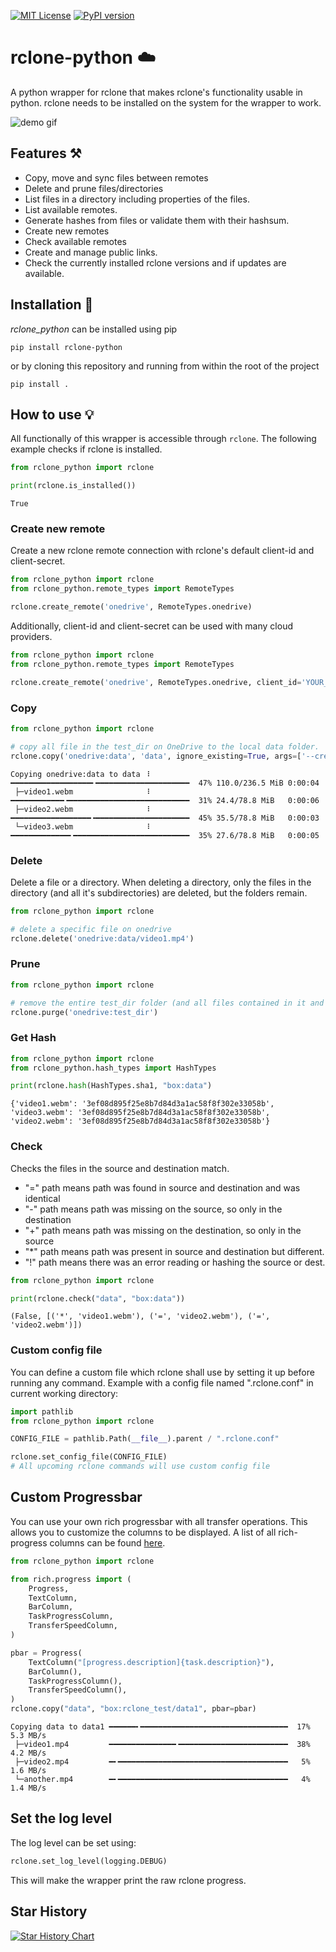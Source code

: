 [![MIT License](https://img.shields.io/badge/License-MIT-green.svg)](https://choosealicense.com/licenses/mit/)
[![PyPI version](https://badge.fury.io/py/rclone-python.svg)](https://badge.fury.io/py/rclone-python)

# rclone-python ☁️

A python wrapper for rclone that makes rclone's functionality usable in python.
rclone needs to be installed on the system for the wrapper to work.

![demo gif](https://raw.githubusercontent.com/Johannes11833/rclone_python/master/demo/demo.gif)

## Features ⚒️

- Copy, move and sync files between remotes
- Delete and prune files/directories
- List files in a directory including properties of the files.
- List available remotes.
- Generate hashes from files or validate them with their hashsum.
- Create new remotes
- Check available remotes
- Create and manage public links.
- Check the currently installed rclone versions and if updates are available.

## Installation 💾

_rclone_python_ can be installed using pip

```shell
pip install rclone-python
```

or by cloning this repository and running from within the root of the project

```shell
pip install .
```

## How to use 💡

All functionally of this wrapper is accessible through `rclone`.
The following example checks if rclone is installed.

```python
from rclone_python import rclone

print(rclone.is_installed())
```

```console
True
```
### Create new remote

Create a new rclone remote connection with rclone's default client-id and client-secret.

```python
from rclone_python import rclone
from rclone_python.remote_types import RemoteTypes

rclone.create_remote('onedrive', RemoteTypes.onedrive)
```

Additionally, client-id and client-secret can be used with many cloud providers.

```python
from rclone_python import rclone
from rclone_python.remote_types import RemoteTypes

rclone.create_remote('onedrive', RemoteTypes.onedrive, client_id='YOUR_CLIENT_ID', client_secret='YOUR_CLIENT_SECRET')
```

### Copy

```python
from rclone_python import rclone

# copy all file in the test_dir on OneDrive to the local data folder.
rclone.copy('onedrive:data', 'data', ignore_existing=True, args=['--create-empty-src-dirs'])
```


```console
Copying onedrive:data to data ⠸ ━━━━━━━━━━━━━━━━━━╸━━━━━━━━━━━━━━━━━━━━━  47% 110.0/236.5 MiB 0:00:04
 ├─video1.webm                ⠸ ━━━━━━━━━━━━╺━━━━━━━━━━━━━━━━━━━━━━━━━━━  31% 24.4/78.8 MiB   0:00:06
 ├─video2.webm                ⠸ ━━━━━━━━━━━━━━━━━━╺━━━━━━━━━━━━━━━━━━━━━  45% 35.5/78.8 MiB   0:00:03
 └─video3.webm                ⠸ ━━━━━━━━━━━━━╸━━━━━━━━━━━━━━━━━━━━━━━━━━  35% 27.6/78.8 MiB   0:00:05
```

### Delete

Delete a file or a directory. When deleting a directory, only the files in the directory (and all it's subdirectories)
are deleted, but the folders remain.

```python
from rclone_python import rclone

# delete a specific file on onedrive
rclone.delete('onedrive:data/video1.mp4')

```

### Prune

```python
from rclone_python import rclone

# remove the entire test_dir folder (and all files contained in it and it's subdirectories) on onedrive
rclone.purge('onedrive:test_dir')
```

### Get Hash
```python
from rclone_python import rclone
from rclone_python.hash_types import HashTypes

print(rclone.hash(HashTypes.sha1, "box:data")
```
```console
{'video1.webm': '3ef08d895f25e8b7d84d3a1ac58f8f302e33058b', 'video3.webm': '3ef08d895f25e8b7d84d3a1ac58f8f302e33058b', 'video2.webm': '3ef08d895f25e8b7d84d3a1ac58f8f302e33058b'}
```

### Check
Checks the files in the source and destination match.
  - "=" path means path was found in source and destination and was identical
  - "-" path means path was missing on the source, so only in the destination
  - "+" path means path was missing on the destination, so only in the source
  - "*" path means path was present in source and destination but different.
  - "!" path means there was an error reading or hashing the source or dest.
```python
from rclone_python import rclone

print(rclone.check("data", "box:data"))
```
```console
(False, [('*', 'video1.webm'), ('=', 'video2.webm'), ('=', 'video2.webm')])
```

### Custom config file
You can define a custom file which rclone shall use by setting it up before running any command.
Example with a config file named ".rclone.conf" in current working directory:
```python
import pathlib
from rclone_python import rclone

CONFIG_FILE = pathlib.Path(__file__).parent / ".rclone.conf"

rclone.set_config_file(CONFIG_FILE)
# All upcoming rclone commands will use custom config file
```

## Custom Progressbar
You can use your own rich progressbar with all transfer operations.
This allows you to customize the columns to be displayed.
A list of all rich-progress columns can be found [here](https://rich.readthedocs.io/en/stable/progress.html#columns).

```python
from rclone_python import rclone

from rich.progress import (
    Progress,
    TextColumn,
    BarColumn,
    TaskProgressColumn,
    TransferSpeedColumn,
)

pbar = Progress(
    TextColumn("[progress.description]{task.description}"),
    BarColumn(),
    TaskProgressColumn(),
    TransferSpeedColumn(),
)
rclone.copy("data", "box:rclone_test/data1", pbar=pbar)
```

```console
Copying data to data1 ━━━━━━╸━━━━━━━━━━━━━━━━━━━━━━━━━━━━━━━━━  17% 5.3 MB/s                                                                                                            
 ├─video1.mp4         ━━━━━━━━━━━━━━━╺━━━━━━━━━━━━━━━━━━━━━━━━  38% 4.2 MB/s                                                                                                            
 ├─video2.mp4         ━╸━━━━━━━━━━━━━━━━━━━━━━━━━━━━━━━━━━━━━━   5% 1.6 MB/s
 └─another.mp4        ━╸━━━━━━━━━━━━━━━━━━━━━━━━━━━━━━━━━━━━━━   4% 1.4 MB/s
```

## Set the log level
The log level can be set using: 
```python
rclone.set_log_level(logging.DEBUG)
```
This will make the wrapper print the raw rclone progress. 


## Star History

[![Star History Chart](https://api.star-history.com/svg?repos=Johannes11833/rclone_python&type=Date)](https://star-history.com/#Johannes11833/rclone_python&Date)

